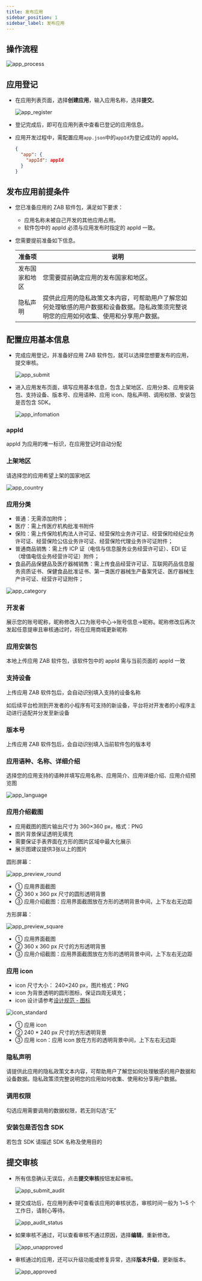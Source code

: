 ```yaml
---
title: 发布应用
sidebar_position: 1
sidebar_label: 发布应用
---
```


## 操作流程

![app_process](/img/docs/distribute/app_process.png)

## 应用登记

- 在应用列表页面，选择**创建应用**，输入应用名称，选择**提交**。

  ![app_register](/img/docs/distribute/app_register.png)

- 登记完成后，即可在应用列表中查看已登记的应用信息。
- 应用开发过程中，需配置应用`app.json`中的`appId`为登记成功的 appId。

  ```json
  {
    "app": {
      "appId": appId
    }
  }
  ```

## 发布应用前提条件

- 您已准备应用的 ZAB 软件包，满足如下要求：
  - 应用名称未被自己开发的其他应用占用。
  - 软件包中的 appId 必须与应用发布时指定的 appId 一致。
- 您需要提前准备如下信息。

  | 准备项         | 说明                                                                                                                                     |
  | -------------- | ---------------------------------------------------------------------------------------------------------------------------------------- |
  | 发布国家和地区 | 您需要提前确定应用的发布国家和地区。                                                                                                     |
  | 隐私声明       | 提供此应用的隐私政策文本内容，可帮助用户了解您如何处理敏感的用户数据和设备数据。隐私政策须完整说明您的应用如何收集、使用和分享用户数据。 |

## 配置应用基本信息

- 完成应用登记，并准备好应用 ZAB 软件包，就可以选择您想要发布的应用，提交审核。

  ![app_submit](/img/docs/distribute/app_submit.png)

- 进入应用发布页面，填写应用基本信息，包含上架地区、应用分类、应用安装包、支持设备、版本号、应用语种、应用 icon、隐私声明、调用权限、安装包是否包含 SDK。

  ![app_infomation](/img/docs/distribute/app_infomation.png)

### appId

appId 为应用的唯一标识，在应用登记时自动分配

### 上架地区

请选择您的应用希望上架的国家地区

![app_country](/img/docs/distribute/app_country.png)

### 应用分类

- 普通：无需添加附件；
- 医疗：需上传医疗机构批准书附件
- 保险：需上传保险机构法人许可证、经营保险业务许可证、经营保险经纪业务许可证、经营保险公估业务许可证、经营保险代理业务许可证附件；
- 普通商品销售：需上传 ICP 证（电信与信息服务业务经营许可证）、EDI 证（增值电信业务经营许可证）附件；
- 食品药品保健品及医疗器械销售：需上传食品经营许可证、互联网药品信息服务资质证书、保健食品批准证书、第一类医疗器械生产备案凭证、医疗器械生产许可证、经营许可证附件；

![app_category](/img/docs/distribute/app_category.png)

### 开发者

展示您的账号昵称，昵称修改入口为账号中心->账号信息->昵称。昵称修改后再次发起任意提审且审核通过时，将在应用商城更新昵称

### 应用安装包

本地上传应用 ZAB 软件包，该软件包中的 appId 需与当前页面的 appId 一致

### 支持设备

上传应用 ZAB 软件包后，会自动识别填入支持的设备名称

如后续平台检测到开发者的小程序有可支持的新设备，平台将对开发者的小程序主动进行适配并分发至新设备

### 版本号

上传应用 ZAB 软件包后，会自动识别填入当前软件包的版本号

### 应用语种、名称、详细介绍

选择您的应用支持的语种并填写应用名称、应用简介、应用详细介绍、应用介绍预览图

![app_language](/img/docs/distribute/app_language.png)

### 应用介绍截图

- 应用截图的图片输出尺寸为 360×360 px，格式：PNG
- 图片背景保证透明无填充
- 需要保证手表界面在方形的图片区域中最大化展示
- 展示图建议提供3张以上的图片

圆形屏幕：

![app_preview_round](/img/docs/distribute/app_preview_round.png)

- ① 应用界面截图
- ② 360 x 360 px 尺寸的圆形透明背景
- ③ 应用介绍截图：应用界面截图放在方形的透明背景中间，上下左右无边距

方形屏幕：

![app_preview_square](/img/docs/distribute/app_preview_square.png)

- ① 应用界面截图
- ② 360 x 360 px 尺寸的方形透明背景
- ③ 应用介绍截图：应用界面截图放在方形的透明背景中间，上下左右无边距

### 应用 icon

- icon 尺寸大小： 240×240 px，图片格式：PNG
- icon 为背景透明的圆形图标，保证四周无填充；
- icon 设计请参考[设计规范 - 图标](../designs/visual/icons.md#应用程序图标)

![icon_standard](/img/docs/distribute/icon_standard.png)

- ① 应用 icon
- ② 240 * 240 px 尺寸的方形透明背景
- ③ 应用 icon：应用 icon 放在方形的透明背景中间，上下左右无边距

### 隐私声明

请提供此应用的隐私政策文本内容，可帮助用户了解您如何处理敏感的用户数据和设备数据。隐私政策须完整说明您的应用如何收集、使用和分享用户数据。

### 调用权限

勾选应用需要调用的数据权限，若无则勾选“无”

### 安装包是否包含 SDK

若包含 SDK 请描述 SDK 名称及使用目的

## 提交审核

- 所有信息确认无误后，点击**提交审核**按钮发起审核。

  ![app_submit_audit](/img/docs/distribute/app_submit_audit.png)

- 提交成功后，在应用列表中可查看该应用的审核状态，审核时间一般为 1~5 个工作日，请耐心等待。

  ![app_audit_status](/img/docs/distribute/app_audit_status.png)

- 如果审核不通过，可以查看审核不通过原因，选择**编辑**，重新修改。

  ![app_unapproved](/img/docs/distribute/app_unapproved.png)

- 审核通过的应用，还可以升级功能或修复异常，选择**版本升级**，更新版本。

  ![app_approved](/img/docs/distribute/app_approved.png)
